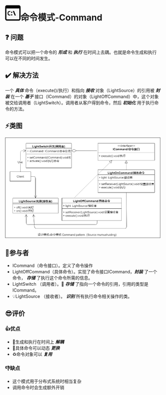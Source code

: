 # <img src="./../img/pics/命令行.png" width="50px" height="50px"/>命令模式-Command

## :question: 问题 

命令模式可以把一个命令的 ***形成*** 和 ***执行*** 在时间上去耦。也就是命令生成和执行可以在不同的时间发生。

## :heavy_check_mark: 解决方法

一个 ***具体*** 命令（execute()/执行）和指向 ***接收*** 对象（LightSource）的引用被 ***封装*** 在一个 ***基于*** 接口（ICommand）的对象（LightOffCommand）中，这个对象被交给调用者（LightSwitch）。调用者从客户得到命令，然后 ***初始化*** 用于执行命令的方法。

## :zap:类图

<img src="./../img/design-patterns-08-command.png">

## :boy:参与者
  * ICommand（命令接口）。定义了命令操作
  * LightOffCommand（具体命令）。实现了命令接口ICommand，***封装*** 了一个命令， ***存储*** 了执行这个命令所需的信息。
  * LightSwitch （调用者）。:floppy_disk: ***存储*** 了指向一个命令的引用，引用的类型是ICommand。
  * :bulb:LightSource （接收者）。 ***识别*** 所有执行命令相关操作的类。
## :sunglasses:评价

### :+1:优点
  * :nut_and_bolt:生成和执行在时间上 ***解耦***
  * :twisted_rightwards_arrows:具体命令可以动态 ***更换***
  * :recycle:命令对象可以 ***复用***

### :-1:缺点
  * 这个模式用于分布式系统时相当复杂
  * 调用命令时会生成额外开销